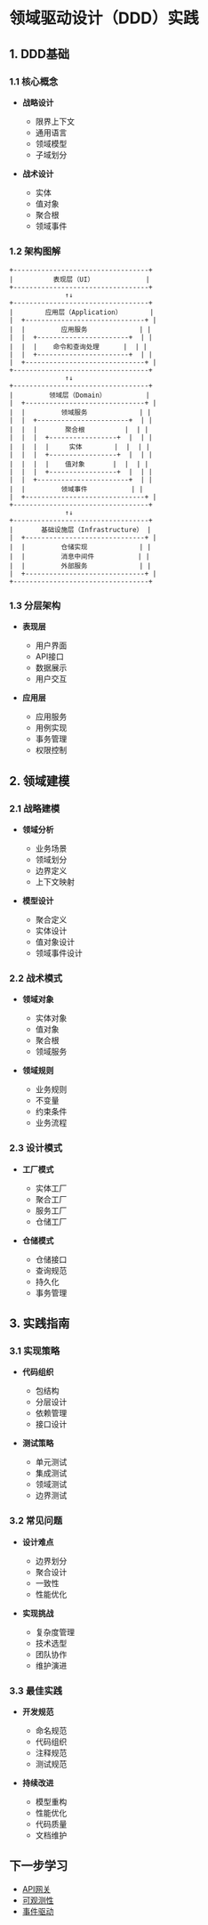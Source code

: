 # 领域驱动设计（DDD）实践

## 1. DDD基础

### 1.1 核心概念
- **战略设计**
  - 限界上下文
  - 通用语言
  - 领域模型
  - 子域划分

- **战术设计**
  - 实体
  - 值对象
  - 聚合根
  - 领域事件

### 1.2 架构图解
```
+----------------------------------+
|          表现层（UI）             |
+----------------------------------+
              ↑↓
+----------------------------------+
|        应用层（Application）       |
|  +------------------------------+ |
|  |         应用服务             | |
|  |  +-----------------------+  | |
|  |  |    命令和查询处理      |  | |
|  |  +-----------------------+  | |
|  +------------------------------+ |
+----------------------------------+
              ↑↓
+----------------------------------+
|         领域层（Domain）          |
|  +------------------------------+ |
|  |         领域服务             | |
|  |  +-----------------------+  | |
|  |  |       聚合根          |  | |
|  |  |  +-----------------+  |  | |
|  |  |  |     实体        |  |  | |
|  |  |  +-----------------+  |  | |
|  |  |  |    值对象       |  |  | |
|  |  |  +-----------------+  |  | |
|  |  +-----------------------+  | |
|  |         领域事件           | |
|  +------------------------------+ |
+----------------------------------+
              ↑↓
+----------------------------------+
|       基础设施层（Infrastructure） |
|  +------------------------------+ |
|  |         仓储实现             | |
|  |         消息中间件           | |
|  |         外部服务             | |
|  +------------------------------+ |
+----------------------------------+
```

### 1.3 分层架构
- **表现层**
  - 用户界面
  - API接口
  - 数据展示
  - 用户交互

- **应用层**
  - 应用服务
  - 用例实现
  - 事务管理
  - 权限控制

## 2. 领域建模

### 2.1 战略建模
- **领域分析**
  - 业务场景
  - 领域划分
  - 边界定义
  - 上下文映射

- **模型设计**
  - 聚合定义
  - 实体设计
  - 值对象设计
  - 领域事件设计

### 2.2 战术模式
- **领域对象**
  - 实体对象
  - 值对象
  - 聚合根
  - 领域服务

- **领域规则**
  - 业务规则
  - 不变量
  - 约束条件
  - 业务流程

### 2.3 设计模式
- **工厂模式**
  - 实体工厂
  - 聚合工厂
  - 服务工厂
  - 仓储工厂

- **仓储模式**
  - 仓储接口
  - 查询规范
  - 持久化
  - 事务管理

## 3. 实践指南

### 3.1 实现策略
- **代码组织**
  - 包结构
  - 分层设计
  - 依赖管理
  - 接口设计

- **测试策略**
  - 单元测试
  - 集成测试
  - 领域测试
  - 边界测试

### 3.2 常见问题
- **设计难点**
  - 边界划分
  - 聚合设计
  - 一致性
  - 性能优化

- **实现挑战**
  - 复杂度管理
  - 技术选型
  - 团队协作
  - 维护演进

### 3.3 最佳实践
- **开发规范**
  - 命名规范
  - 代码组织
  - 注释规范
  - 测试规范

- **持续改进**
  - 模型重构
  - 性能优化
  - 代码质量
  - 文档维护

## 下一步学习

- [API网关](../api-gateway/README.md)
- [可观测性](../observability/README.md)
- [事件驱动](../event-driven/README.md) 